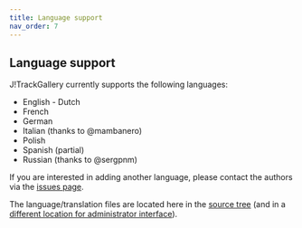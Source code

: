 ```yaml
---
title: Language support
nav_order: 7
---
```

## Language support

J!TrackGallery currently supports the following languages:
   - English
	- Dutch
   - French
   - German
   - Italian (thanks to @mambanero)
   - Polish
   - Spanish (partial)
   - Russian (thanks to @sergpnm)

If you are interested in adding another language, please contact the authors via the [issues page](https://github.com/mastervanleeuwen/J-TrackGallery/issues).

The language/translation files are located here in the [source tree](https://github.com/mastervanleeuwen/J-TrackGallery/tree/master/components/com_jtg/language) 
(and in a [different location for administrator interface](https://github.com/mastervanleeuwen/J-TrackGallery/tree/master/administrator/components/com_jtg/language)).
